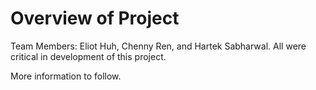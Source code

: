 # Overview of Project

Team Members: Eliot Huh, Chenny Ren, and Hartek Sabharwal. All were critical in development of this project.

More information to follow. 